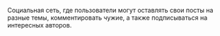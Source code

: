Социальная сеть, где пользователи могут оставлять свои посты на разные темы, комментировать чужие, а также подписываться на интересных авторов.
